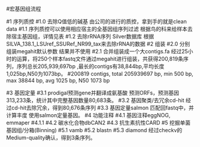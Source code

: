 #宏基因组流程

#1 序列质控
#1.0 去除Q值低的碱基
由公司的进行的质控，拿到手的就是clean data
#1.1 序列质控可以使用相应宿主的全基因组序列过滤
根据鸟的科来给样本去除宿主基因组，详情见表
#1.2 去除rRNA序列 Silver数据库
根据SILVA_138.1_LSUref_SSURef_NR99_tax来去除rRNA的数据
#2 组装
#2.0 分别组装megahit默认参数
结果并不使用
#2.1 合并组装成一个大contigs.fa
经过25小时的运算，将250个样本fastq文件通过megahit进行组装，共获得200,819条序列，序列总长205,939,697bp ,最长的contigs有38,844bp,平均长度1,025bp,N50为1073bp。
#200819 contigs, total 205939697 bp, min 500 bp, max 38844 bp, avg 1025 bp, N50 1073 bp



#3 基因定量
#3.1 prodigal预测gene并翻译成氨基酸
预测ORFs，预测基因313,233条，统计其中完整基因数量80,683条。
#3.2 基因聚类/去冗余cd-hit
经过cd-hit去除冗余，得到80,676条序列
#3.3 基因定量salmon 匹配回fastq中，并计算丰度
使用salmon定量基因。
#4 功能注释
#4.1 基因注释eggNOG, emmaper
#4.1.1 
#4.2 碳水化合物dbCAN2
#4.3 抗生素抗性CARD
#5 挖掘单菌基因组/分箱(Binning)
#5.1 vamb
#5.2 blastn
#5.3 diamond
经过checkv的Medium-quality确认，得到3条序列。
